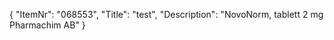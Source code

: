 {
  "ItemNr": "068553",
  "Title": "test",
  "Description": "NovoNorm, tablett 2 mg Pharmachim AB"
}